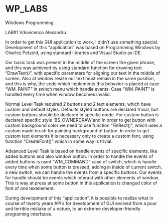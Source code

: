 # WP_LABS
Windows Programming

LAB#1 Vdovicenco Alexandru

In order to get this GUI application to work, I didn’t use something special. Development of this “application” was based on Programming Windows by Charlez Petzold, using standard libraries and Visual Studio as IDE.

Our basic task was present in the middle of the screen the given phrase, and this was achieved by using standard function for drawing text “DrawText()”, with specific parameters for aligning our text in the middle of screen. Also at window resize our text must remain in the same position, and this is why, the code which implements this behavior is placed at case “WM_PAINT” in switch menu which handle events. Case “WM_PAINT” is handled every time when window becomes invalid.

Normal Level Task required 2 buttons and 2 text elements, which have custom and default styles. Defaults styled buttons are declared trivial, but custom buttons should be declared in specific mode. For custom button is declared specific style ‘BS_OWNERDRAW'and in order to get button with custom background color we need to use function “FillRect()”, which uses a custom made brush for painting background of button. In order to get custom text elements it is necessary only to create a custom font, using function “CreateFont()” which in some way is trivial.

Advanced Level Task is based on handle events of specific elements, like added buttons and also window button. In order to handle the events of added buttons is used “WM_COMMAND” case of switch, which is handle every time when some button is pressed, adding in inside of current switch, a new switch, we can handle the events from a specific buttons. Our events for handle should be events which interact with other elements of window. This is way at press at some button in this application is changed color of font of one textelement.

During development of this “application”, it is possible to realize what in course of twenty years API’s for development of GUI evolved from a pour and terrible mistake of a nature, to an extreme developer-friendly programing interfaces.  
